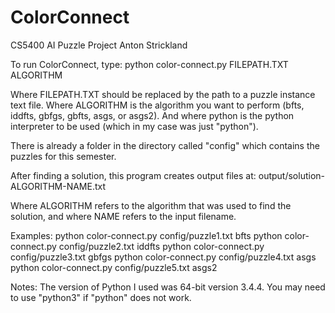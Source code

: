 # ColorConnect
CS5400 AI Puzzle Project
Anton Strickland

To run ColorConnect, type: 
python color-connect.py FILEPATH.TXT ALGORITHM

Where FILEPATH.TXT should be replaced by the path to a puzzle instance text file.
Where ALGORITHM is the algorithm you want to perform (bfts, iddfts, gbfgs, gbfts, asgs, or asgs2).
And where python is the python interpreter to be used (which in my case was just "python").

There is already a folder in the directory called "config" which contains the puzzles for this semester.

After finding a solution, this program creates output files at:
output/solution-ALGORITHM-NAME.txt

Where ALGORITHM refers to the algorithm that was used to find the solution,
and where NAME refers to the input filename.

Examples:
python color-connect.py config/puzzle1.txt bfts
python color-connect.py config/puzzle2.txt iddfts
python color-connect.py config/puzzle3.txt gbfgs
python color-connect.py config/puzzle4.txt asgs
python color-connect.py config/puzzle5.txt asgs2

Notes: 
The version of Python I used was 64-bit version 3.4.4. You may need to use "python3" if "python" does not work.